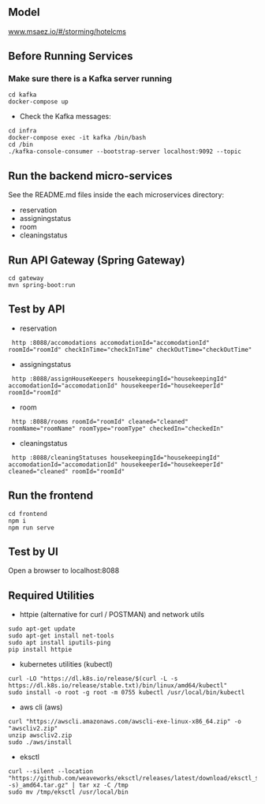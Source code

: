 # 

## Model
www.msaez.io/#/storming/hotelcms

## Before Running Services
### Make sure there is a Kafka server running
```
cd kafka
docker-compose up
```
- Check the Kafka messages:
```
cd infra
docker-compose exec -it kafka /bin/bash
cd /bin
./kafka-console-consumer --bootstrap-server localhost:9092 --topic
```

## Run the backend micro-services
See the README.md files inside the each microservices directory:

- reservation
- assigningstatus
- room
- cleaningstatus


## Run API Gateway (Spring Gateway)
```
cd gateway
mvn spring-boot:run
```

## Test by API
- reservation
```
 http :8088/accomodations accomodationId="accomodationId" roomId="roomId" checkInTime="checkInTime" checkOutTime="checkOutTime" 
```
- assigningstatus
```
 http :8088/assignHouseKeepers housekeepingId="housekeepingId" accomodationId="accomodationId" housekeeperId="housekeeperId" roomId="roomId" 
```
- room
```
 http :8088/rooms roomId="roomId" cleaned="cleaned" roomName="roomName" roomType="roomType" checkedIn="checkedIn" 
```
- cleaningstatus
```
 http :8088/cleaningStatuses housekeepingId="housekeepingId" accomodationId="accomodationId" housekeeperId="housekeeperId" cleaned="cleaned" roomId="roomId" 
```


## Run the frontend
```
cd frontend
npm i
npm run serve
```

## Test by UI
Open a browser to localhost:8088

## Required Utilities

- httpie (alternative for curl / POSTMAN) and network utils
```
sudo apt-get update
sudo apt-get install net-tools
sudo apt install iputils-ping
pip install httpie
```

- kubernetes utilities (kubectl)
```
curl -LO "https://dl.k8s.io/release/$(curl -L -s https://dl.k8s.io/release/stable.txt)/bin/linux/amd64/kubectl"
sudo install -o root -g root -m 0755 kubectl /usr/local/bin/kubectl
```

- aws cli (aws)
```
curl "https://awscli.amazonaws.com/awscli-exe-linux-x86_64.zip" -o "awscliv2.zip"
unzip awscliv2.zip
sudo ./aws/install
```

- eksctl 
```
curl --silent --location "https://github.com/weaveworks/eksctl/releases/latest/download/eksctl_$(uname -s)_amd64.tar.gz" | tar xz -C /tmp
sudo mv /tmp/eksctl /usr/local/bin
```

